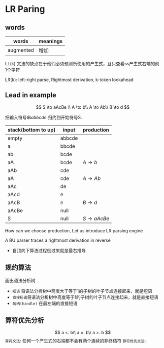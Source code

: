 # LR Paring
## words
| words     | meanings |
|-----------|----------|
| augmented | 增加     |

LL(k) 文法的缺点在于他们必须预测所使用的产生式，且只查看ss产生式右端的前1个字符 

LR(k): left-right parse, Rightmost derivation, k-token lookahead

## Lead in example
$$
S \to aAcBe \\
A \to b\\
A \to Ab\\
B \to d
$$

把输入符号串$abbcde$ 归约到开始符号S.

| stack(bottom to up) | input  | production    |
|---------------------|--------|---------------|
| empty               | abbcde |               |
| a                   | bbcde  |               |
| ab                  | bcde   |               |
| aA                  | bcde   | $A \to b$     |
| aAb                 | cde    |               |
| aA                  | cde    | $A \to Ab$    |
| aAc                 | de     |               |
| aAcd                | e      |               |
| aAcB                | e      | $B \to d$     |
| aAcBe               | null   |               |
| S                   | null   | $S \to aAcBe$ |


How can we choose production, Let us introduce LR parsing engine

A BU parser traces a rightmost derivation in reverse

- 自顶向下算法过程倒过来就是最右推导


## 规约算法
画出语法分析树

- `短语` 将语法分析树中高度大于等于1的子树的叶子节点连接起来，就是短语
- `直接短语`将语法分析树中高度等于1的子树的叶子节点连接起来，就是直接短语
- `句柄(handle)` 在最左端的直接短语


## 算符优先分析
$$
a <. b\\
a =. b\\
a >. b
$$
`算符文法`: 任何一个产生式的右端都不会有两个连续的非终结符
`算符优先文法`:
